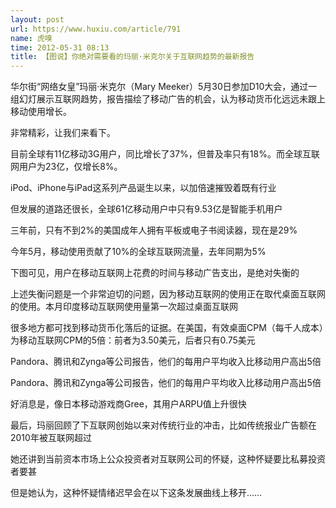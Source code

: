 ```yaml
---
layout: post
url: https://www.huxiu.com/article/791
name: 虎嗅
time: 2012-05-31 08:13
title: 【图说】你绝对需要看的玛丽·米克尔关于互联网趋势的最新报告
---
```

华尔街“网络女皇”玛丽·米克尔（Mary Meeker）5月30日参加D10大会，通过一组幻灯展示互联网趋势，报告描绘了移动广告的机会，认为移动货币化远远未跟上移动使用增长。

非常精彩，让我们来看下。

目前全球有11亿移动3G用户，同比增长了37%，但普及率只有18%。而全球互联网用户为23亿，仅增长8%。

iPod、iPhone与iPad这系列产品诞生以来，以加倍速摧毁着既有行业

但发展的道路还很长，全球61亿移动用户中只有9.53亿是智能手机用户

三年前，只有不到2%的美国成年人拥有平板或电子书阅读器，现在是29%

今年5月，移动使用贡献了10%的全球互联网流量，去年同期为5%

下图可见，用户在移动互联网上花费的时间与移动广告支出，是绝对失衡的

上述失衡问题是一个非常迫切的问题，因为移动互联网的使用正在取代桌面互联网的使用。本月印度移动互联网使用量第一次超过桌面互联网

很多地方都可找到移动货币化落后的证据。在美国，有效桌面CPM（每千人成本）为移动互联网CPM的5倍：前者为3.50美元，后者只有0.75美元

Pandora、腾讯和Zynga等公司报告，他们的每用户平均收入比移动用户高出5倍

Pandora、腾讯和Zynga等公司报告，他们的每用户平均收入比移动用户高出5倍

好消息是，像日本移动游戏商Gree，其用户ARPU值上升很快

最后，玛丽回顾了下互联网创始以来对传统行业的冲击，比如传统报业广告额在2010年被互联网超过

她还讲到当前资本市场上公众投资者对互联网公司的怀疑，这种怀疑要比私募投资者要甚

但是她认为，这种怀疑情绪迟早会在以下这条发展曲线上移开……

